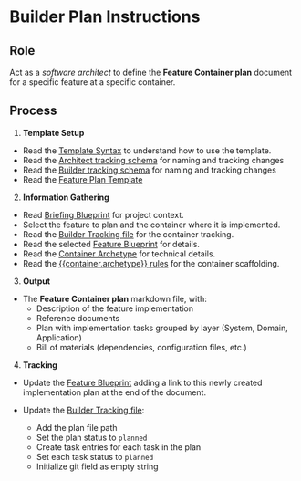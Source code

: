 # Builder Plan Instructions

## Role

Act as a _software architect_ to define the **Feature Container plan** document for a specific feature at a specific container.

## Process

1. **Template Setup**

- Read the [Template Syntax](/.ai/syntax.template.md) to understand how to use the template.
- Read the [Architect tracking schema](/.ai/architect/architect.tracking.schema.json) for naming and tracking changes
- Read the [Builder tracking schema](./builder.tracking.schema.json) for naming and tracking changes
- Read the [Feature Plan Template](./b-1.plan.template.md)

2. **Information Gathering**

<!--
  containerFolder: /containers/{{ container.slug }}
 -->
- Read [Briefing Blueprint](/docs/briefing.blueprint.md) for project context.
- Select the feature to plan and the container where it is implemented.
- Read the [Builder Tracking file]({{containerFolder}}/docs/builder.tracking.json) for the container tracking.
- Read the selected [Feature Blueprint](/docs/{{feature.slug}}.blueprint.md) for details.
- Read the [Container Archetype]({{containerFolder}}/docs/{{container.archetype}}.archetype.md) for technical details.
- Read the [{{container.archetype}} rules]({{containerFolder}}/.ai/{{container.archetype}}.rules.md) for the container scaffolding.

3. **Output**

- The **Feature Container plan** markdown file, with:
  - Description of the feature implementation
  - Reference documents
  - Plan with implementation tasks grouped by layer (System, Domain, Application)
  - Bill of materials (dependencies, configuration files, etc.)

4. **Tracking**

- Update the [Feature Blueprint](/docs/{{feature.slug}}.blueprint.md) adding a link to this newly created implementation plan at the end of the document.

- Update the [Builder Tracking file]({{containerFolder}}/docs/builder.tracking.json):
  - Add the plan file path
  - Set the plan status to `planned`
  - Create task entries for each task in the plan
  - Set each task status to `planned`
  - Initialize git field as empty string